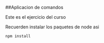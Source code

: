 ##Aplicacion de comandos

Este es el ejercicio del curso

Recuerden instalar los paquetes de node asi

```
npm install
```